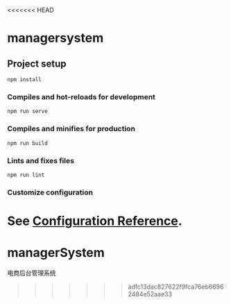 <<<<<<< HEAD
# managersystem

## Project setup
```
npm install
```

### Compiles and hot-reloads for development
```
npm run serve
```

### Compiles and minifies for production
```
npm run build
```

### Lints and fixes files
```
npm run lint
```

### Customize configuration
See [Configuration Reference](https://cli.vuejs.org/config/).
=======
# managerSystem
电商后台管理系统
>>>>>>> adfc13dac827622f9fca76eb66962484e52aae33
